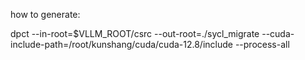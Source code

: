 how to generate:

dpct --in-root=$VLLM_ROOT/csrc --out-root=./sycl_migrate   --cuda-include-path=/root/kunshang/cuda/cuda-12.8/include --process-all